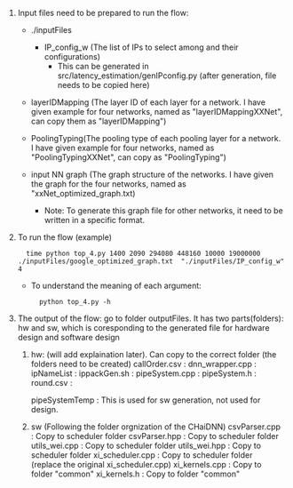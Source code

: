 
1. Input files need to be prepared to run the flow:
    * ./inputFiles
        * IP_config_w (The list of IPs to select among and their configurations)
            * This can be generated in src/latency_estimation/genIPconfig.py (after generation, file needs to be copied here)
    
    * layerIDMapping (The layer ID of each layer for a network. I have given example for four networks, named as "layerIDMappingXXNet", can copy them as "layerIDMapping")
    
    * PoolingTyping(The pooling type of each pooling layer for a network. I have given example for four networks, named as "PoolingTypingXXNet", can copy as "PoolingTyping")
    
    * input NN graph (The graph structure of the networks. I have given the graph for the four networks, named as "xxNet_optimized_graph.txt)
      * Note: To generate this graph file for other networks, it need to be written in a specific format.

2. To run the flow (example)
      
         time python top_4.py 1400 2090 294080 448160 10000 19000000 ./inputFiles/google_optimized_graph.txt  "./inputFiles/IP_config_w" 4
    * To understand the meaning of each argument:
        
            python top_4.py -h

3. The output of the flow:
    go to folder outputFiles. It has two parts(folders): hw and sw, which is coresponding to the generated file for hardware design and software design
    1. hw: (will add explaination later). Can copy to the correct folder (the folders need to be created)
        callOrder.csv :
        dnn_wrapper.cpp : 
        ipNameList : 
        ippackGen.sh : 
        pipeSystem.cpp : 
        pipeSystem.h : 
        round.csv :


        pipeSystemTemp : This is used for sw generation, not used for design.

    2. sw (Following the folder orgnization of the CHaiDNN)
        csvParser.cpp : Copy to scheduler folder
        csvParser.hpp : Copy to scheduler folder
        utils_wei.cpp : Copy to scheduler folder
        utils_wei.hpp : Copy to scheduler folder
        xi_scheduler.cpp : Copy to scheduler folder (replace the original xi_scheduler.cpp)
        xi_kernels.cpp : Copy to folder "common"
        xi_kernels.h :  Copy to folder "common"
